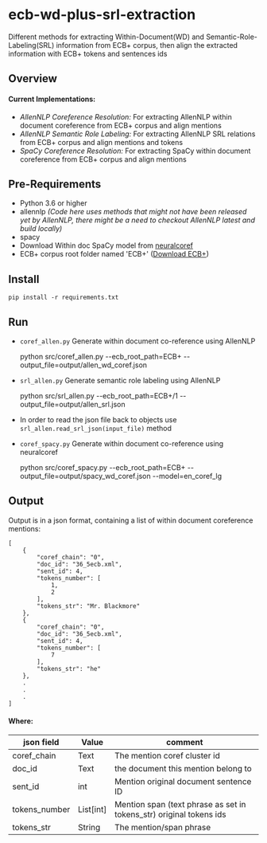 # ecb-wd-plus-srl-extraction
Different methods for extracting Within-Document(WD) and Semantic-Role-Labeling(SRL) information from ECB+ corpus, then align the extracted information with ECB+ tokens and sentences ids

Overview
--

#### Current Implementations:

- *AllenNLP Coreference Resolution:* For extracting AllenNLP within document coreference from ECB+ corpus and align mentions
- *AllenNLP Semantic Role Labeling:* For extracting AllenNLP SRL relations from ECB+ corpus and align mentions and tokens
- *SpaCy Coreference Resolution:* For extracting SpaCy within document coreference from ECB+ corpus and align mentions

Pre-Requirements
--
- Python 3.6 or higher
- allennlp *(Code here uses methods that might not have been released yet by AllenNLP, there might be a need to checkout AllenNLP latest and build locally)*
- spacy
- Download Within doc SpaCy model from <a href="https://github.com/huggingface/neuralcoref">neuralcoref</a>
- ECB+ corpus root folder named 'ECB+' (<a href="http://www.newsreader-project.eu/results/data/the-ecb-corpus/">Download ECB+</a>)

Install
--

    pip install -r requirements.txt

Run
--
- `coref_allen.py` Generate within document co-reference using AllenNLP


    python src/coref_allen.py --ecb_root_path=ECB+ --output_file=output/allen_wd_coref.json

- `srl_allen.py` Generate semantic role labeling using AllenNLP


    python src/srl_allen.py --ecb_root_path=ECB+/1 --output_file=output/allen_srl.json

- In order to read the json file back to objects use ``srl_allen.read_srl_json(input_file)`` method

- `coref_spacy.py` Generate within document co-reference using neuralcoref


    python src/coref_spacy.py --ecb_root_path=ECB+ --output_file=output/spacy_wd_coref.json --model=en_coref_lg
    
Output
--
Output is in a json format, containing a list of within document coreference mentions:

    [
        {
            "coref_chain": "0",
            "doc_id": "36_5ecb.xml",
            "sent_id": 4,
            "tokens_number": [
                1,
                2
            ],
            "tokens_str": "Mr. Blackmore"
        },
        {
            "coref_chain": "0",
            "doc_id": "36_5ecb.xml",
            "sent_id": 4,
            "tokens_number": [
                7
            ],
            "tokens_str": "he"
        },
        .
        .
        .
    ]
    
#### Where:
  
| json field  | Value | comment |
| ------------- | ------------- | ------------- |
| coref_chain | Text | The mention coref cluster id |
| doc_id | Text | the document this mention belong to |
| sent_id | int | Mention original document sentence ID |
| tokens_number | List[int] | Mention span (text phrase as set in tokens_str) original tokens ids |
| tokens_str | String | The mention/span phrase |
